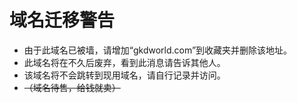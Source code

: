 # 域名迁移警告
- 由于此域名已被墙，请增加“gkdworld.com”到收藏夹并删除该地址。   
- 此域名将在不久后废弃，看到此消息请告诉其他人。   
- 该域名将不会跳转到现用域名，请自行记录并访问。   
- ~~（域名待售，给钱就卖）~~
